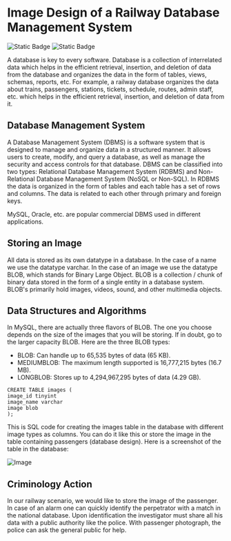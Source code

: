 # Image Design of a Railway Database Management System
![Static Badge](https://img.shields.io/badge/Railways-Tutorial-blue) ![Static Badge](https://img.shields.io/badge/Datastructures%20And%20Algorithms-Tutorial-green)


A database is key to every software. Database is a collection of interrelated data which helps in the efficient retrieval, insertion, and deletion of data from the database and organizes the data in the form of tables, views, schemas, reports, etc. For example, a railway database organizes the data about trains, passengers, stations, tickets, schedule, routes, admin staff, etc. which helps in the efficient retrieval, insertion, and deletion of data from it.

## Database Management System
A Database Management System (DBMS) is a software system that is designed to manage and organize data in a structured manner. It allows users to create, modify, and query a database, as well as manage the security and access controls for that database. DBMS can be classified into two types: Relational Database Management System (RDBMS) and Non-Relational Database Management System (NoSQL or Non-SQL). In RDBMS the data is organized in the form of tables and each table has a set of rows and columns. The data is related to each other through primary and foreign keys.

MySQL, Oracle, etc. are popular commercial DBMS used in different applications.

## Storing an Image
All data is stored as its own datatype in a database. In the case of a name we use the datatype varchar. In the case of an image we use the datatype BLOB, which stands for Binary Large Object. BLOB is a collection / chunk of binary data stored in the form of a single entity in a database system. BLOB's primarily hold images, videos, sound, and other multimedia objects.

## Data Structures and Algorithms
In MySQL, there are actually three flavors of BLOB. The one you choose depends on the size of the images that you will be storing. If in doubt, go to the larger capacity BLOB. Here are the three BLOB types:
* BLOB: Can handle up to 65,535 bytes of data (65 KB).
* MEDIUMBLOB: The maximum length supported is 16,777,215 bytes (16.7 MB).
* LONGBLOB: Stores up to 4,294,967,295 bytes of data (4.29 GB).

```
CREATE TABLE images (
image_id tinyint
image_name varchar
image blob
);
```

This is SQL code for creating the images table in the database with different image types as columns. You can do it like this or store the image in the table containing passengers (database design).
Here is a screenshot of the table in the database:

![Image](https://i.ibb.co/JrPFN6J/table-def.jpg)

## Criminology Action
In our railway scenario, we would like to store the image of the passenger. In case of an alarm one can quickly identify the perpetrator with a match in the national database. Upon identification the investigator must share all his data with a public authority like the police. With passenger photograph, the police can ask the general public for help.
